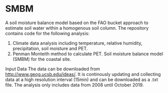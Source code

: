 # SMBM
A soil moisture balance model based on the FAO bucket approach to estimate soil water within a homogenous soil column.
The repository contains code for the following analysis: 
1. Climate data analysis including temperature, relative humidity, precipitation, soil moisture and PET. 
2. Penman Monteith method to calculate PET. 
Soil moisture balance model (SMBM) for the coastal site. 

Input Data
The data can be downloaded from http://www.geog.ucsb.edu/ideas/. It is continously updating and collecting data at a high resolution interval (15min) and can be downloaded as a .txt file. The analysis only includes data from 2008 until October 2019. 


